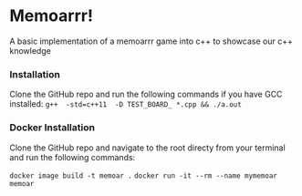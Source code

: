 # Memoarrr!
A basic implementation of a memoarrr game into c++ to showcase our c++ knowledge


### Installation
Clone the GitHub repo and run the following commands if you have GCC installed:
`g++  -std=c++11  -D TEST_BOARD_ *.cpp && ./a.out`

### Docker Installation
Clone the GitHub repo and navigate to the root directy from your terminal and run the following commands:

`docker image build -t memoar .`
`docker run -it --rm --name mymemoar memoar`